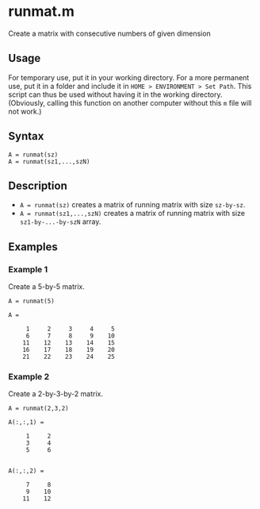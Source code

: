# runmat.m
Create a matrix with consecutive numbers of given dimension

## Usage
For temporary use, put it in your working directory. For a more permanent use, put it in a folder and include it in `HOME > ENVIRONMENT > Set Path`. This script can thus be used without having it in the working directory. (Obviously, calling this function on another computer without this `m` file will not work.)

## Syntax
```
A = runmat(sz)
A = runmat(sz1,...,szN)
```

## Description
* `A = runmat(sz)` creates a matrix of running matrix with size `sz-by-sz`.
* `A = runmat(sz1,...,szN)` creates a matrix of running matrix with size `sz1-by-...-by-szN` array.

## Examples

### Example 1
Create a 5-by-5 matrix.
```
A = runmat(5)
```

```
A =

     1     2     3     4     5
     6     7     8     9    10
    11    12    13    14    15
    16    17    18    19    20
    21    22    23    24    25
```

### Example 2
Create a 2-by-3-by-2 matrix.
```
A = runmat(2,3,2)
```

```
A(:,:,1) =

     1     2
     3     4
     5     6


A(:,:,2) =

     7     8
     9    10
    11    12
```
